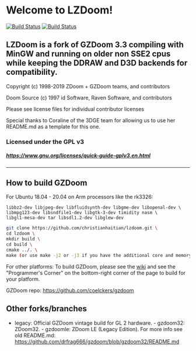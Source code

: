# Welcome to LZDoom!

[![Build Status](https://ci.appveyor.com/api/projects/status/github/drfrag666/gzdoom?branch=g3.3mgw&svg=true)](https://ci.appveyor.com/project/drfrag666/gzdoom) [![Build Status](https://travis-ci.org/drfrag666/gzdoom.svg?branch=g3.3mgw)](https://travis-ci.org/drfrag666/gzdoom)

## LZDoom is a fork of GZDoom 3.3 compiling with MinGW and running on older non SSE2 cpus while keeping the DDRAW and D3D backends for compatibility.

Copyright (c) 1998-2019 ZDoom + GZDoom teams, and contributors

Doom Source (c) 1997 id Software, Raven Software, and contributors

Please see license files for individual contributor licenses

Special thanks to Coraline of the 3DGE team for allowing us to use her README.md as a template for this one.

### Licensed under the GPL v3
##### https://www.gnu.org/licenses/quick-guide-gplv3.en.html
---

## How to build GZDoom

For Ubuntu 18.04 - 20.04 on Arm processors like the rk3326:
```apt-get install g++ make cmake libsdl2-dev git zlib1g-dev \
libbz2-dev libjpeg-dev libfluidsynth-dev libgme-dev libopenal-dev \
libmpg123-dev libsndfile1-dev libgtk-3-dev timidity nasm \
libgl1-mesa-dev tar libsdl1.2-dev libglew-dev
```

```bash
git clone https://github.com/christianhaitian/lzdoom.git \
cd lzdoom \
mkdir build \
cd build \
cmake ../. \
make (or use make -j2 or -j3 if you have the additional core and memory to handle this to speed up the build)

```

For other platforms:
To build GZDoom, please see the [wiki](https://zdoom.org/wiki/) and see the "Programmer's Corner" on the bottom-right corner of the page to build for your platform.

GZDoom repo: https://github.com/coelckers/gzdoom

## Other forks/branches

 - legacy: Official GZDoom vintage build for GL 2 hardware. - gzdoom32: ZDoom32. - gzdoomle: ZDoom LE (Legacy Edition).
For more info see old README.md: https://github.com/drfrag666/gzdoom/blob/gzdoom32/README.md
